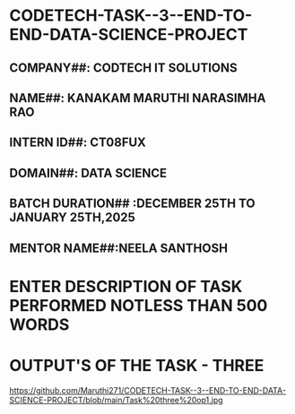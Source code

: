 # CODETECH-TASK--3--END-TO-END-DATA-SCIENCE-PROJECT

## COMPANY##: CODTECH IT SOLUTIONS

## NAME##: KANAKAM MARUTHI NARASIMHA RAO

## INTERN ID##: CT08FUX

## DOMAIN##: DATA SCIENCE

## BATCH DURATION## :DECEMBER 25TH TO JANUARY 25TH,2025

## MENTOR NAME##:NEELA SANTHOSH

# ENTER DESCRIPTION OF TASK PERFORMED NOTLESS THAN 500 WORDS

# OUTPUT'S OF THE TASK - THREE

https://github.com/Maruthi271/CODETECH-TASK--3--END-TO-END-DATA-SCIENCE-PROJECT/blob/main/Task%20three%20op1.jpg
